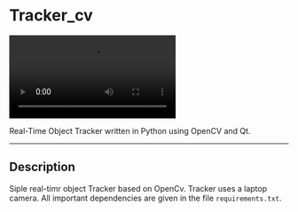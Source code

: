# Tracker_cv

![](docs/video/vid.mp4)

Real-Time Object Tracker written in Python using OpenCV and Qt.

---

## Description

Siple real-timr object Tracker based on OpenCv. Tracker uses a laptop camera. All important dependencies are given in the file `requirements.txt`.
